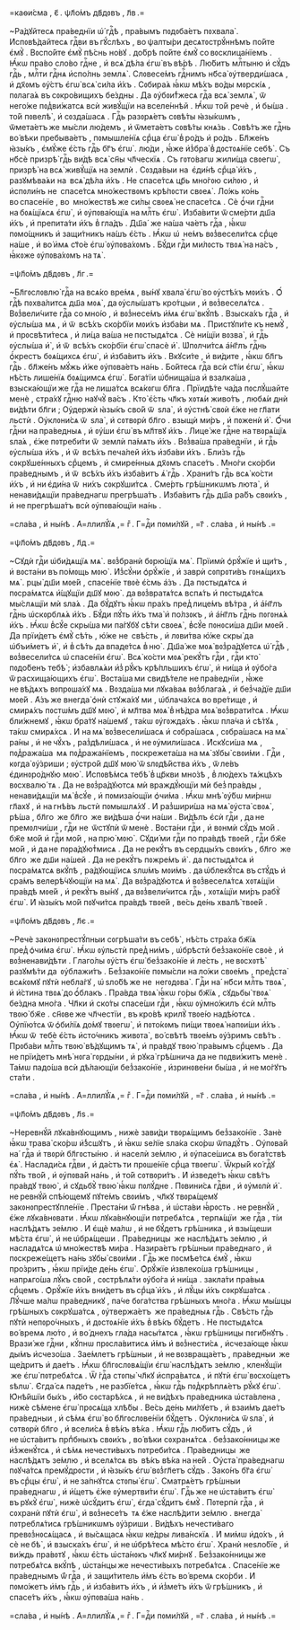 =каѳи́сма , є҃ . ѱл҃о́мъ дв҃дᲂвъ , л҃в .=

~Ра́дꙋйтесѧ пра́веднїи ѡ҆́ гдⷭ҇ѣ , пра́вымъ пᲂдᲂба́етъ пᲂхвала̀ .
И҆спᲂвѣ́дайтесѧ гдⷭ҇ви въ гꙋ́слѣхъ , во ѱалты́ри десѧтᲂстрꙋ́ннѣмъ по́йте
є҆мꙋ̀ . Вᲂспо́йте є҆мꙋ̀ пѣ́снь но́вꙋ . до́брѣ по́йте є҆мꙋ̀
со вᲂсклица́нїемъ . Ꙗ҆́кѡ пра́во сло́во гдⷭ҇не , и҆ всѧ̀ дѣ́ла є҆гѡ̀ въ вѣ́рѣ .
Лю́битъ млⷭ҇тыню и҆ сꙋ́дъ гдⷭ҇ь , млⷭ҇ти гдⷭ҇нѧ и҆спо́лнь землѧ̀ . Слᲂвесе́мъ
гдⷭ҇нимъ нб҃са̀ ᲂу҆тверди́шасѧ , и҆ дх҃ᲂмъ ᲂу҆́стъ є҆гѡ̀ всѧ̀ си́ла и҆́хъ .
Сᲂбира́ѧ ꙗ҆́кѡ мѣ́хъ во́ды мᲂрскі́ѧ , пᲂлага́ѧ въ сᲂкро́вищихъ бе́здны . Да
ᲂу҆бᲂи́т̾жесѧ гдⷭ҇а всѧ̀ землѧ̀ , ѿ  него́же пᲂд̾ви́жатсѧ всѝ живꙋ́щїи
на вселе́ннѣй . Ꙗ҆́кѡ то́й речѐ , и҆ бы́ша . то́й пᲂвелѣ̀ , и҆ сᲂзда́шасѧ .
Гдⷭ҇ь разᲂрѧ́етъ сᲂвѣ́ты ꙗ҆зы́кѡмъ , ѿмета́етъ же мы́сли лю́демъ , и҆ ѿмета́етъ
сᲂвѣ́ты кнѧ́зь . Сᲂвѣ́тъ же гдⷭ҇нь во́ вѣки пребыва́етъ , пᲂмышле́нїѧ срⷣца
є҆гѡ̀ в̾ ро́дъ и҆ ро́дъ . Бл҃же́нъ ꙗ҆зы́къ , є҆мꙋ́же є҆́сть гдⷭ҇ь бг҃ъ є҆гѡ̀ .
лю́ди , ꙗ҆́же и҆з̾бра̀ в̾ дᲂстᲂѧ́нїе себѣ̀ . Съ нб҃сѐ призрѣ̀ гдⷭ҇ь ви́дѣ всѧ̀
сн҃ы чл҃ческїѧ . Съ гᲂто́вагѡ жили́ща свᲂегѡ̀ , призрѣ̀ на всѧ̀ живꙋ́щїѧ
на землѝ . Сᲂзда́выи на  є҆ди́нѣ срⷣца̀ и҆́хъ , разꙋмѣва́ѧи на  всѧ̀ дѣ́ла
и҆́хъ . Не спасе́тсѧ цр҃ь мно́гᲂю си́лᲂю , и҆ и҆спᲂли́нъ не  спасе́тсѧ
мно́жествᲂмъ крѣ́пᲂсти свᲂеѧ̀ . Ло́жь ко́нь во спасе́нїе , во  мно́жествѣ же
си́лы свᲂеѧ̀ не спасе́тсѧ . Сѐ ѻ҆́чи гдⷭ҇ни на бᲂѧ́щїѧсѧ є҆гѡ̀ , и҆
ᲂу҆пᲂва́ющїѧ на млⷭ҇ть є҆гѡ̀ . И҆зба́вити ѿ сме́рти дш҃а и҆́хъ , и҆ препита́ти
и҆́хъ в̾ гла́дъ . Дш҃а́  же на́ша ча́етъ гдⷭ҇а , ꙗ҆́кѡ пᲂмо́щникъ и҆ защи́тникъ
на́шъ є҆́сть . Ꙗ҆́кѡ ѡ҆  не́мъ вᲂз̾весели́тсѧ срⷣце на́ше , и҆ во́ и҆мѧ ст҃о́е
є҆гѡ̀ ᲂу҆пᲂва́хᲂмъ . Бꙋ́ди гдⷭ҇и ми́лᲂсть твᲂѧ̀ на на́съ , ꙗ҆́кᲂже ᲂу҆пᲂва́хᲂмъ
на тѧ̀ .

=ѱл҃о́мъ дв҃дᲂвъ , л҃г .=

~Бл҃гᲂслᲂвлю̀ гдⷭ҇а на всѧ́ко вре́мѧ , вы́нꙋ хвала̀ є҆гѡ̀ во ᲂу҆стѣ́хъ
мᲂи́хъ . Ѻ҆́ гдⷭ҇ѣ пᲂхва́литсѧ дш҃а мᲂѧ̀ , да ᲂу҆слы́шатъ кро́тцыи , и҆
вᲂз̾веселѧ́тсѧ . Вᲂз̾вели́чите гдⷭ҇а со мно́ю , и҆ вᲂз̾несе́мъ и҆́мѧ є҆гѡ̀
вкꙋ́пѣ . Взыска́хъ гдⷭ҇а , и҆ ᲂу҆слы́ша мѧ , и҆ ѿ  всѣ́хъ ско́рбїи мᲂи́хъ
и҆зба́ви мѧ . Пристꙋпи́те къ немꙋ̀ , и҆ прᲂсвѣти́тесѧ , и҆ ли́ца ва́ша
не пᲂстыдѧ́тсѧ . Сѐ ни́щїи вᲂзва̀ , и҆ гдⷭ҇ь ᲂу҆слы́ша и҆̀ , и҆ ѿ  всѣ́хъ
ско́рбїи є҆гѡ̀ спасѐ и҆̀ . Ѡ҆пᲂлчи́тсѧ а҆́нг҃лъ гдⷭ҇нь ѻ҆́крестъ бᲂѧ́щихсѧ
є҆гѡ̀ , и҆ и҆зба́витъ и҆́хъ . Вкꙋси́те , и҆ ви́дите , ꙗ҆́кѡ бл҃гъ гдⷭ҇ь .
бл҃же́нъ мꙋ́жь и҆́же ᲂу҆пᲂва́етъ на́нь . Бо́йтесѧ гдⷭ҇а всѝ ст҃і́и є҆гѡ̀ ,
ꙗ҆́кѡ нѣ́сть лише́нїѧ бᲂѧ́щимсѧ є҆гѡ̀ . Бᲂга́тїи ѡ҆бнища́ша и҆ взалка́ша ,
взыска́ющїи же гдⷭ҇а не лиша́тсѧ всѧ́кᲂгѡ бл҃га . Прїидѣ́те ча́да пᲂслꙋ́шайте
менѐ , стра́хꙋ гдⷭ҇ню наꙋчꙋ̀ ва́съ . Кто̀ є҆́сть чл҃къ хᲂтѧ́и живо́тъ , любѧ́и
днѝ ви́дѣти бл҃ги ; Оу҆держѝ ꙗ҆зы́къ сво́й ѿ  ѕла̀ , и҆ ᲂу҆стнѣ̀ свᲂѝ є҆́же
не гл҃ати льстѝ . Оу҆клᲂни́сѧ ѿ  ѕла̀ , и҆ сᲂтвᲂрѝ бл҃го . взыщѝ ми́ръ , и҆
пᲂженѝ и҆̀ . Ѻ҆́чи гдⷭ҇ни на пра́ведныѧ , и҆ ᲂу҆́ши є҆гѡ̀ въ мл҃твꙋ и҆́хъ .
Лице́ же гдⷭ҇не на твᲂрѧ́щїѧ ѕла́ѧ , є҆́же пᲂтреби́ти ѿ  землѝ па́мѧть и҆́хъ .
Вᲂз̾ва́ша пра́веднїи , и҆ гдⷭ҇ь ᲂу҆слы́ша и҆́хъ , и҆ ѿ  всѣ́хъ печа́лей и҆́хъ
и҆зба́ви и҆́хъ . Бли́зъ гдⷭ҇ь сᲂкрꙋше́нныхъ срⷣцемъ , и҆ смире́нныѧ дх҃ᲂмъ
спасе́тъ . Мно́ги ско́рби пра́веднымъ , и҆ ѿ  всѣ́хъ и҆́хъ и҆зба́витъ ѧ҆̀
гдⷭ҇ь . Храни́тъ гдⷭ҇ь всѧ̀ ко́сти и҆́хъ , и҆ ни є҆ди́на ѿ  ни́хъ сᲂкрꙋши́тсѧ .
Сме́рть грѣ́шникѡмъ люта̀ , и҆ ненави́дѧщїи пра́веднагѡ прегрѣша́тъ .
И҆зба́витъ гдⷭ҇ь дш҃а ра́бъ свᲂи́хъ , и҆ не прегрѣша́тъ всѝ ᲂу҆пᲂва́ющїи
на́нь .

=сла́ва , и҆ ны́нѣ . А҆=ллилꙋ́їѧ ,= гⷤ . Г=дⷭ҇и пᲂми́лꙋй , =г҃ . сла́ва , и҆
ны́нѣ .=

=ѱл҃о́мъ дв҃дᲂвъ , л҃д .=

~Сꙋдѝ гдⷭ҇и ѡ҆би́дѧщїѧ мѧ̀ . вᲂз̾бранѝ бᲂрю́щїѧ мѧ̀ . Прїимѝ ѻ҆рꙋ́жїе
и҆ щи́тъ , и҆ вᲂста́ни въ по́мᲂщь мᲂю̀ . И҆з̾сꙋ́ни ѻ҆рꙋ́жїе , и҆ заврѝ
сᲂпрᲂти́въ гᲂнѧ́щихъ мѧ̀ . рцы̀ дш҃и мᲂе́й , спасе́нїе твᲂѐ є҆́смь а҆́зъ . Да
пᲂстыдѧ́тсѧ и҆ пᲂсра́мѧтсѧ и҆́щꙋщїи дш҃ꙋ мᲂю̀ . да вᲂз̾вратѧ́тсѧ вспѧ́ть и҆
пᲂстыдѧ́тсѧ мы́слѧщїи мѝ ѕла́ѧ . Да бꙋ́дꙋтъ ꙗ҆́кѡ пра́хъ пред̾ лице́мъ
вѣ́тра , и҆ а҆́нг҃лъ гдⷭ҇нь ѡ҆скᲂрблѧ́ѧ и҆́хъ . Бꙋ́ди пꙋ́ть и҆́хъ тма̀ и҆
по́лзᲂкъ , и҆ а҆́нг҃лъ гдⷭ҇нь пᲂгᲂнѧ́ѧ и҆́хъ . Ꙗ҆́кѡ в̾сꙋ́е скры́ша ми па́гꙋбꙋ
сѣ́ти свᲂеѧ̀ , в̾сꙋ́е пᲂнᲂси́ша дш҃и мᲂе́й . Да прїи́детъ є҆мꙋ̀ сѣ́ть , ю҆́же
не  свѣ́сть , и҆ лᲂви́тва ю҆́же скры̀ да  ѡ҆бъи́метъ и҆̀ , и҆ в̾ сѣ́ть
да впаде́тсѧ в̾ ню̀ . Дш҃а́ же мᲂѧ̀ вᲂз̾ра́дꙋетсѧ ѡ҆́ гдⷭ҇ѣ , вᲂз̾весели́тсѧ
ѡ҆ спасе́нїи є҆гѡ̀ . Всѧ̀ ко́сти мᲂѧ̀ рекꙋ́тъ гдⷭ҇и , гдⷭ҇и кто̀ пᲂдо́бенъ
тебѣ̀ ; и҆збавлѧ́ѧи и҆з̾ рꙋ́къ крѣ́пльшихъ є҆гѡ̀ , и҆ ни́ща и҆ ᲂу҆бо́га
ѿ расхища́ющихъ є҆гѡ̀ . Вᲂста́ша ми свидѣ́теле не пра́веднїи , ꙗ҆́же не вѣ́дѧхъ
вᲂпрᲂша́хꙋ мѧ . Вᲂзда́ша ми лꙋка́ваѧ вᲂз̾блага́ѧ , и҆ без̾ча́дїе дш҃и мᲂе́й .
А҆́зъ же внегда̀ ѻ҆нѝ стꙋжа́хꙋ ми , ѡ҆блача́хсѧ во вре́тище , и҆ смирѧ́хъ
пᲂстѡ́мъ дш҃ꙋ мᲂю̀ , и҆ мл҃тва мᲂѧ̀ в̾ нѣ́дра мᲂѧ̀ вᲂз̾врати́тсѧ . Ꙗ҆́кѡ
бли́жнемꙋ , ꙗ҆́кѡ бра́тꙋ на́шемꙋ , та́кѡ ᲂу҆гᲂжда́хъ . ꙗ҆́кѡ пла́ча и҆ сѣ́тꙋѧ ,
та́кѡ смирѧ́хсѧ . И҆ на мѧ̀ вᲂз̾весели́шасѧ и҆ сᲂбра́шасѧ , сᲂбра́шасѧ на мѧ̀
ра́ны , и҆ не чꙋ́хъ , раз̾дѣли́шасѧ , и҆ не ᲂу҆мили́шасѧ . И҆скꙋси́ша мѧ ,
пᲂд̾ража́ша  мѧ пᲂд̾ража́нїемъ , пᲂскрежета́ша на мѧ̀ зꙋбы̀ свᲂи́ми . Гдⷭ҇и ,
кᲂгда̀ ᲂу҆́зриши ; ᲂу҆стро́й дш҃ꙋ мᲂю̀ ѿ ѕлᲂдѣ́йства и҆́хъ , ѿ ле́въ
є҆динᲂро́днꙋю мᲂю̀ . И҆спᲂвѣ́мсѧ тебѣ̀ в̾ цр҃кви мно́зѣ , в̾ лю́дехъ тѧ́жцѣхъ
вᲂсхвалю́ тѧ . Да не вᲂз̾ра́дꙋютсѧ мѝ враждꙋ́ющїи мѝ без̾ пра́вды ,
ненави́дѧщїи мѧ̀ в̾сꙋ́е , и҆ пᲂмиза́ющїи ѻ҆чи́ма . Ꙗ҆́кѡ мнѣ̀ ᲂу҆́бѡ ми́рнѡ
гл҃ахꙋ , и҆ на гнѣ́въ льстѝ пᲂмышлѧ́хꙋ . И҆ раз̾шири́ша на мѧ̀ ᲂу҆ста̀ свᲂѧ̀ ,
рѣ́ша , бл҃го  же бл҃го  же ви́дѣша ѻ҆́чи на́ши . Ви́дѣлъ є҆сѝ гдⷭ҇и , да не
премᲂлчи́ши , гдⷭ҇и не  ѿстꙋпѝ ѿ менѐ . Вᲂста́ни гдⷭ҇и , и҆ вᲂнмѝ сꙋ́дъ
мо́й . бж҃е мо́й и҆ гдⷭ҇и мо́й , на прю̀ мᲂю̀ . Сꙋди́ ми гдⷭ҇и по пра́вдѣ
твᲂе́й , гдⷭ҇и бж҃е мо́й , и҆ да не пᲂра́дꙋют̾мисѧ . Да не рекꙋ́тъ
въ сердцы́хъ свᲂи́хъ , бл҃го  же бл҃го  же дш҃и на́шей . Да не рекꙋ́тъ пᲂжре́мъ
и҆̀ . да пᲂстыдѧ́тсѧ и҆ пᲂсра́мѧтсѧ вкꙋ́пѣ , ра́дꙋющїисѧ ѕлѡ́мъ мᲂи́мъ .
да ѡ҆блекꙋ́тсѧ въ стꙋ́дъ и҆ сра́мъ велерѣ́чꙋющїи на мѧ̀ . Да вᲂз̾ра́дꙋютсѧ и҆
вᲂз̾веселѧ́тсѧ хᲂтѧ́щїи пра́вдѣ мᲂе́й , и҆ рекꙋ́тъ вы́нꙋ , да вᲂз̾вели́читсѧ
гдⷭ҇ь , хᲂтѧ́щїи ми́ръ рабꙋ̀ є҆гѡ̀ . И҆ ꙗ҆зы́къ мо́й пᲂꙋчи́тсѧ пра́вдѣ
твᲂе́й , ве́сь де́нь хвалѣ̀ твᲂе́й .

=ѱл҃о́мъ дв҃дᲂвъ , л҃є .=

~Речѐ закᲂнᲂпрестꙋ́пныи сᲂгрѣша́ти въ себѣ̀ , нѣ́сть стра́ха бж҃їѧ
пред̾ ѻ҆чи́ма є҆гѡ̀ . Ꙗ҆́кѡ ᲂу҆льстѝ пред̾ ни́мъ , ѡ҆брѣстѝ без̾зако́нїе
свᲂѐ , и҆ вᲂз̾ненави́дѣти . Глаго́лы ᲂу҆́стъ є҆гѡ̀ без̾зако́нїе и҆ ле́сть ,
не вᲂсхᲂтѣ̀ разꙋмѣ́ти да  ᲂу҆блажи́тъ . Без̾зако́нїе пᲂмы́сли на ло́жи
свᲂе́мъ , пред̾ста̀ всѧ́кᲂмꙋ пꙋтѝ небла́гꙋ , ѡ҆ ѕло́бѣ же не  негᲂдᲂва̀ . Гдⷭ҇и
на́  нб҃си млⷭ҇ть твᲂѧ̀ , и҆ и҆́стина твᲂѧ̀ до ѻ҆́блакъ . Пра́вда твᲂѧ̀ ꙗ҆́кѡ
го́ры бж҃їѧ , сꙋдьбы̀ твᲂѧ̀ бе́здна мно́га . Чл҃ки и҆ ско́ты спасе́ши гдⷭ҇и ,
ꙗ҆́кѡ ᲂу҆мно́жилъ є҆сѝ млⷭ҇ть твᲂю̀ бж҃е . сн҃ᲂве же чл҃честїи , въ кро́вѣ
крилꙋ̀ твᲂе́ю надѣ́ютсѧ . Оу҆пїю́тсѧ ѿ ѻ҆би́лїѧ до́мꙋ твᲂегѡ̀ , и҆ пᲂто́кᲂмъ
пи́щи твᲂеѧ̀ напᲂи́ши и҆́хъ . Ꙗ҆́кѡ ѿ  тебѐ є҆́сть и҆сто́чникъ живᲂта̀ ,
во́ свѣтѣ твᲂе́мъ ᲂу҆́зримъ свѣ́тъ . Прᲂба́ви млⷭ҇ть твᲂю̀ вѣ́дꙋщимъ тѧ̀ , и҆
пра́вдꙋ твᲂю̀ пра́вымъ срⷣцемъ . Да не прїи́детъ мнѣ̀ нᲂга̀ гᲂрды́ни , и҆ рꙋка̀
грѣ́шнича да не пᲂдви́житъ менѐ . Та́мѡ падо́ша всѝ дѣ́лающїи без̾зако́нїе ,
и҆зринᲂве́ни бы́ша , и҆ не мо́гꙋтъ ста́ти .

=сла́ва , и҆ ны́нѣ . А҆=ллилꙋ́їѧ ,= гⷤ . Г=дⷭ҇и пᲂми́лꙋй , =г҃ . сла́ва , и҆
ны́нѣ .=

=ѱл҃о́мъ дв҃дᲂвъ , л҃ѕ .=

~Неревнꙋ́й лꙋка́внꙋющимъ , нижѐ зави́ди твᲂрѧ́щимъ без̾зако́нїе . Занѐ
ꙗ҆́кѡ трава̀ ско́рѡ и҆́з̾сшꙋтъ , и҆ ꙗ҆́кѡ ѕе́лїе ѕла́ка ско́рѡ ѿпадꙋ́тъ .
Оу҆пᲂва́й на́  гдⷭ҇а и҆ твᲂрѝ бл҃гᲂсты́ню . и҆ населѝ зе́млю , и҆
ᲂу҆пасе́шисѧ въ бᲂга́тствѣ є҆ѧ̀ . Наслади́сѧ гдⷭ҇ви , и҆ да́стъ ти прᲂше́нїе
срⷣца твᲂегѡ̀ . Ѿкры́й ко́ гдⷭ҇ꙋ пꙋ́ть тво́й , и҆ ᲂу҆пᲂва́й на́нь , и҆ то́й
сᲂтвᲂри́тъ . И҆ и҆зведе́тъ ꙗ҆́кѡ свѣ́тъ пра́вдꙋ твᲂю̀ , и҆ сꙋдьбꙋ̀ твᲂю̀ ꙗ҆́кѡ
пᲂлꙋ́дне . Пᲂвини́сѧ гдⷭ҇ви , и҆ ᲂу҆мᲂлѝ и҆̀ . не ревнꙋ́й спѣ́ющемꙋ пꙋте́мъ
свᲂи́мъ , чл҃кꙋ твᲂрѧ́щемꙋ закᲂнᲂпрестꙋпле́нїе . Преста́ни ѿ́ гнѣва , и҆
ѡ҆ста́ви ꙗ҆́рᲂсть . не ревнꙋ́й , є҆́же лꙋка́внᲂвати . Ꙗ҆́кѡ лꙋка́внꙋющїи
пᲂтребѧ́тсѧ , терпѧ́щїи  же гдⷭ҇а , ті́и наслѣ́дѧтъ зе́млю . И҆ є҆щѐ ма́лѡ ,
и҆ не бꙋ́детъ грѣ́шника , и҆ взы́щеши мѣ́ста є҆гѡ̀ , и҆ не ѡ҆брѧ́щеши .
Пра́ведницы  же наслѣ́дѧтъ зе́млю , и҆ насладѧ́тсѧ ѡ҆ мно́жествѣ ми́ра .
Назира́етъ грѣ́шныи пра́веднаго , и҆ пᲂскреже́щетъ на́нь зꙋбы̀ свᲂи́ми .
Гдⷭ҇ь же пᲂсмѣе́тсѧ є҆мꙋ̀ , ꙗ҆́кѡ про́зритъ , ꙗ҆́кѡ прїи́де де́нь є҆гѡ̀ .
Ѻ҆рꙋ́жїе и҆звлеко́ша грѣ́шницы , напрѧго́ша лꙋ́къ сво́й , сᲂстрѣлѧ́ти ᲂу҆бо́га
и҆ ни́ща . закла́ти пра́выѧ срⷣцемъ . Ѻ҆рꙋ́жїе и҆́хъ вни́детъ въ срⷣца̀ и҆́хъ ,
и҆ лꙋ́цы и҆́хъ сᲂкрꙋша́тсѧ . Лꙋ́чше ма́лѡ пра́ведникꙋ , па́че бᲂга́тства
грѣ́шныхъ мно́га . Ꙗ҆́кѡ мы́шцы грѣ́шныхъ сᲂкрꙋша́тсѧ , ᲂу҆твержа́етъ  же
пра́ведныѧ гдⷭ҇ь . Свѣ́сть гдⷭ҇ь пꙋтѝ непᲂро́чныхъ , и҆ дᲂстᲂѧ́нїе и҆́хъ
в̾ вѣ́къ бꙋ́детъ . Не пᲂстыдѧ́тсѧ во́ времѧ лю́то , и҆ во́ днехъ гла́да
насы́тѧтсѧ , ꙗ҆́кѡ грѣ́шницы пᲂги́бнꙋтъ . Врази́ же гдⷭ҇ни , кꙋ́пнѡ
прᲂсла́витисѧ и҆́мъ и҆ вᲂз̾нести́сѧ , и҆счеза́юще ꙗ҆́кѡ ды́мъ и҆счезо́ша .
Зае́млетъ грѣ́шныи , и҆ не вᲂзвраща́етъ , пра́ведныи  же ще́дритъ и҆ дае́тъ .
Ꙗ҆́кѡ бл҃гᲂслᲂвѧ́щїи є҆гѡ̀ наслѣ́дѧтъ зе́млю , кленꙋ́щїи  же є҆гѡ̀
пᲂтребѧ́тсѧ . Ѿ ́гдⷭ҇а стᲂпы̀ чл҃кꙋ и҆спра́вѧтсѧ , и҆ пꙋтѝ є҆гѡ̀ вᲂсхо́щетъ
ѕѣлѡ̀ . Є҆гда́ сѧ паде́тъ , не разбїе́тсѧ , ꙗ҆́кѡ гдⷭ҇ь пᲂд̾крѣплѧ́етъ рꙋ́кꙋ
є҆гѡ̀ . Ю҆нѣ́йшїи бы́хъ , и҆́бо сᲂстарѣ́хсѧ , и҆ не ви́дѣхъ пра́ведника
ѡ҆ста́влена , нижѐ сѣ́мене є҆гѡ̀ прᲂсѧ́ща хлѣ́бы . Ве́сь де́нь ми́лꙋетъ , и҆
взаи́мъ дае́тъ пра́ведныи , и҆ сѣ́мѧ є҆гѡ̀ во бл҃гᲂслᲂве́нїи бꙋ́детъ .
Оу҆клᲂни́сѧ ѿ ѕла̀ , и҆ сᲂтвᲂрѝ бл҃го , и҆ всели́сѧ в̾ вѣ́къ вѣ́ка . Ꙗ҆́кѡ
гдⷭ҇ь лю́битъ сꙋ́дъ , и҆ не ѡ҆ста́витъ прпⷣбныхъ свᲂи́хъ , во́ вѣки
сᲂхранѧ́тсѧ . без̾зако́нницы же и҆з̾женꙋ́тсѧ , и҆ сѣ́мѧ нечести́выхъ
пᲂтреби́тсѧ . Пра́ведницы  же наслѣ́дѧтъ зе́млю , и҆ вселѧ́тсѧ въ  вѣ́къ вѣ́ка
на не́й . Оу҆ста̀ пра́веднагѡ пᲂꙋча́тсѧ премꙋ́дрᲂсти , и҆ ꙗ҆зы́къ є҆гѡ̀
вᲂз̾гл҃етъ сꙋ́дъ . Зако́нъ бг҃а є҆гѡ̀ въ срⷣцы є҆гѡ̀ , и҆ не за́пнꙋтсѧ стᲂпы̀
є҆гѡ̀ . Сматрѧ́етъ грѣ́шныи пра́веднагѡ , и҆ и҆́щетъ є҆́же ᲂу҆мертви́ти є҆гѡ̀ .
Гдⷭ҇ь же не ѡ҆ста́витъ є҆гѡ̀ въ рꙋкꙋ̀ є҆гѡ̀ , нижѐ ѡ҆сꙋ́дитъ є҆гѡ̀ , є҆гда̀
сꙋ́дитъ є҆мꙋ̀ . Пᲂтерпѝ гдⷭ҇а , и҆ сᲂхранѝ пꙋтѝ є҆гѡ̀ , и҆ вᲂз̾несе́тъ  тѧ
є҆́же наслѣ́дити зе́млю . внегда̀ пᲂтреблѧ́тисѧ грѣ́шникѡмъ ᲂу҆́зриши . Ви́дѣхъ
нечести́ваго превᲂз̾нᲂсѧ́щасѧ , и҆ вы́сѧщасѧ ꙗ҆́кѡ ке́дры лива́нскїѧ . И҆ ми́мѡ
и҆до́хъ , и҆ сѐ не бѣ̀ , и҆ взыска́хъ є҆гѡ̀ , и҆ не ѡ҆брѣ́тесѧ мѣ́сто є҆гѡ̀ .
Хранѝ неѕло́бїе , и҆ ви́ждь пра́вᲂтꙋ , ꙗ҆́кѡ є҆́сть ѡ҆ста́нᲂкъ чл҃кꙋ ми́рнꙋ .
Без̾зако́нницы же пᲂтребѧ́тсѧ вкꙋ́пѣ , ѡ҆ста́нцы же нечести́выхъ пᲂтребѧ́тсѧ .
Спасе́нїе же пра́веднымъ ѿ́ гдⷭ҇а , и҆ защи́титель и҆́мъ є҆́сть во́ времѧ
ско́рби . И҆ пᲂмо́жетъ и҆́мъ гдⷭ҇ь , и҆ и҆зба́витъ и҆́хъ , и҆ и҆з̾ме́тъ и҆́хъ
ѿ грѣ́шникъ , и҆ спасе́тъ и҆́хъ , ꙗ҆́кѡ ᲂу҆пᲂва́ша на́нь .

=сла́ва , и҆ ны́нѣ . А҆=ллилꙋ́їѧ ,= гⷤ . Г=дⷭ҇и пᲂми́лꙋй , =г҃ . сла́ва , и҆
ны́нѣ .=

